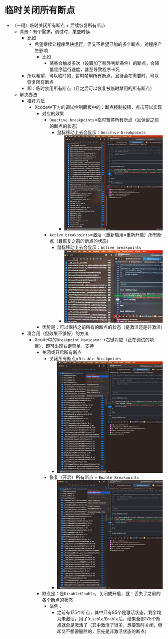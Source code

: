 # 临时关闭所有断点

* （一键）临时关闭所有断点 + 后续恢复所有断点
  * 背景：有个需求，调试时，某些时候
    * 比如
      * 希望继续让程序尽快运行，但又不希望已加的多个断点，对程序产生影响
        * 比如
          * 某些会触发多次（设置加了额外判断条件）的断点，会降低程序运行速度，甚至导致程序卡死
    * 所以希望，可以临时的，暂时禁用所有断点，且待会在需要时，可以恢复所有断点
    * 即：临时禁用所有断点（且之后可以恢复被临时禁用的所有断点）
  * 解决办法
    * 推荐方法
      * Xcode中下方的调试控制面板中的：断点控制按钮，点击可以实现
        * 对应的效果
          * `Deactive breakpoints`=临时暂停所有断点（且保留之前的断点的状态）
            * 鼠标移动上去会显示：`Deactive breakpoints`
              * ![xcode_enable_all_br](../../assets/img/xcode_enable_all_br.png)
          * `Active breakpoints`=激活（重新启用=重新开启）所有断点（且恢复之前的断点的状态）
            * 鼠标移动上去会显示：`Active breakpoints`
              * ![xcode_disabled_all_br](../../assets/img/xcode_disabled_all_br.jpg)
        * 优势是：可以保持之前所有的断点的状态（是激活还是非激活）
    * 凑合用（但效果不够好）的方法
      * Xcode中的`Breakpoint Navigator`->右键对应（正在调试的项目），即可出现右键菜单，支持
        * 关闭或开启所有断点
          * 关闭所有断点=`Disable Breakpoints`
            * ![xcode_all_br_navi_dis_all](../../assets/img/xcode_all_br_navi_dis_all.png)
          * 恢复（开启）所有断点 = `Enable Breakpoints`
            * ![xcode_all_br_navi_en_all](../../assets/img/xcode_all_br_navi_en_all.png)
        * 缺点是：是`Disable`/`Enable`，关闭或开启，就：丢失了之前的各个断点的状态
          * 举例：
            * 之前有175个断点，其中只有85个是激活状态，剩余均为未激活，用了`Disable`/`Enable`后，结果全部175个断点就全是激活了（其中激活了很多，想要暂时关闭，但却又不想要删除的，原先是非激活状态的断点）

